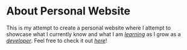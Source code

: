 # About Personal Website 
This is my attempt to create a personal website where I attempt to showcase what I currently know and what I am [*learning*](https://www.learnenough.com) as I grow as a [*developer*](https://en.wikipedia.org/wiki/Web_developer). Feel free to check it out [*here*](https://tonydc1997.github.io/Personal-Website/)!